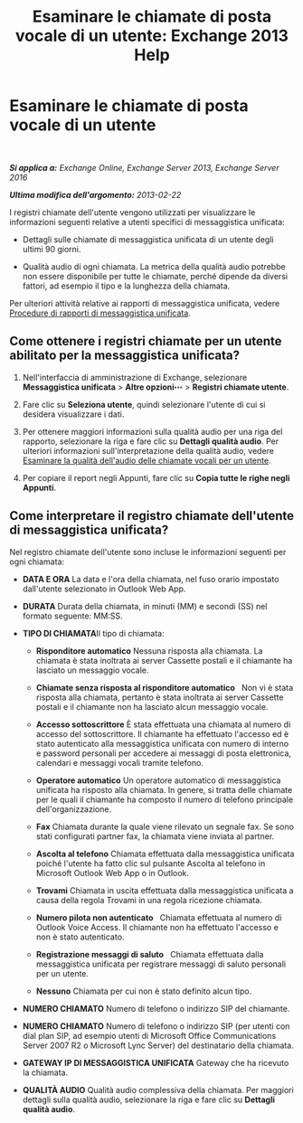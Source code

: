 ﻿---
title: "Esaminare le chiamate di posta vocale di un utente: Exchange 2013 Help"
TOCTitle: Esaminare le chiamate di posta vocale di un utente
ms:assetid: 95768fe3-3ae2-43bd-9cbf-18c3b85c4592
ms:mtpsurl: https://technet.microsoft.com/it-it/library/JJ659070(v=EXCHG.150)
ms:contentKeyID: 50555647
ms.date: 05/22/2018
mtps_version: v=EXCHG.150
ms.translationtype: MT
---

# Esaminare le chiamate di posta vocale di un utente

 

_**Si applica a:** Exchange Online, Exchange Server 2013, Exchange Server 2016_

_**Ultima modifica dell'argomento:** 2013-02-22_

I registri chiamate dell'utente vengono utilizzati per visualizzare le informazioni seguenti relative a utenti specifici di messaggistica unificata:

  - Dettagli sulle chiamate di messaggistica unificata di un utente degli ultimi 90 giorni.

  - Qualità audio di ogni chiamata. La metrica della qualità audio potrebbe non essere disponibile per tutte le chiamate, perché dipende da diversi fattori, ad esempio il tipo e la lunghezza della chiamata.

Per ulteriori attività relative ai rapporti di messaggistica unificata, vedere [Procedure di rapporti di messaggistica unificata](um-reports-procedures-exchange-2013-help.md).

## Come ottenere i registri chiamate per un utente abilitato per la messaggistica unificata?

1.  Nell'interfaccia di amministrazione di Exchange, selezionare **Messaggistica unificata** \> **Altre opzioni**![Icona Ulteriori opzioni](images/JJ150550.5381819e-3b21-4873-8714-e9b956290b28(EXCHG.150).gif "Icona Ulteriori opzioni") \> **Registri chiamate utente**.

2.  Fare clic su **Seleziona utente**, quindi selezionare l'utente di cui si desidera visualizzare i dati.

3.  Per ottenere maggiori informazioni sulla qualità audio per una riga del rapporto, selezionare la riga e fare clic su **Dettagli qualità audio**. Per ulteriori informazioni sull'interpretazione della qualità audio, vedere [Esaminare la qualità dell'audio delle chiamate vocali per un utente](investigate-the-audio-quality-of-voice-calls-for-a-user-exchange-2013-help.md).

4.  Per copiare il report negli Appunti, fare clic su **Copia tutte le righe negli Appunti**.

## Come interpretare il registro chiamate dell'utente di messaggistica unificata?

Nel registro chiamate dell'utente sono incluse le informazioni seguenti per ogni chiamata:

  - **DATA E ORA** La data e l'ora della chiamata, nel fuso orario impostato dall'utente selezionato in Outlook Web App.

  - **DURATA** Durata della chiamata, in minuti (MM) e secondi (SS) nel formato seguente: MM:SS.

  - **TIPO DI CHIAMATA**Il tipo di chiamata:
    
      - **Risponditore automatico** Nessuna risposta alla chiamata. La chiamata è stata inoltrata ai server Cassette postali e il chiamante ha lasciato un messaggio vocale.
    
      - **Chiamate senza risposta al risponditore automatico**   Non vi è stata risposta alla chiamata, pertanto è stata inoltrata ai server Cassette postali e il chiamante non ha lasciato alcun messaggio vocale.
    
      - **Accesso sottoscrittore** È stata effettuata una chiamata al numero di accesso del sottoscrittore. Il chiamante ha effettuato l'accesso ed è stato autenticato alla messaggistica unificata con numero di interno e password personali per accedere ai messaggi di posta elettronica, calendari e messaggi vocali tramite telefono.
    
      - **Operatore automatico** Un operatore automatico di messaggistica unificata ha risposto alla chiamata. In genere, si tratta delle chiamate per le quali il chiamante ha composto il numero di telefono principale dell'organizzazione.
    
      - **Fax** Chiamata durante la quale viene rilevato un segnale fax. Se sono stati configurati partner fax, la chiamata viene inviata al partner.
    
      - **Ascolta al telefono** Chiamata effettuata dalla messaggistica unificata poiché l'utente ha fatto clic sul pulsante Ascolta al telefono in Microsoft Outlook Web App o in Outlook.
    
      - **Trovami** Chiamata in uscita effettuata dalla messaggistica unificata a causa della regola Trovami in una regola ricezione chiamata.
    
      - **Numero pilota non autenticato**   Chiamata effettuata al numero di Outlook Voice Access. Il chiamante non ha effettuato l'accesso e non è stato autenticato.
    
      - **Registrazione messaggi di saluto**   Chiamata effettuata dalla messaggistica unificata per registrare messaggi di saluto personali per un utente.
    
      - **Nessuno** Chiamata per cui non è stato definito alcun tipo.

  - **NUMERO CHIAMATO** Numero di telefono o indirizzo SIP del chiamante.

  - **NUMERO CHIAMATO** Numero di telefono o indirizzo SIP (per utenti con dial plan SIP, ad esempio utenti di Microsoft Office Communications Server 2007 R2 o Microsoft Lync Server) del destinatario della chiamata.

  - **GATEWAY IP DI MESSAGGISTICA UNIFICATA** Gateway che ha ricevuto la chiamata.

  - **QUALITÀ AUDIO** Qualità audio complessiva della chiamata. Per maggiori dettagli sulla qualità audio, selezionare la riga e fare clic su **Dettagli qualità audio**.

